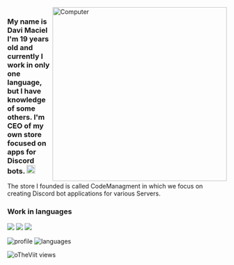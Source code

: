 <img src="https://raw.githubusercontent.com/MicaelliMedeiros/micaellimedeiros/master/image/computer-illustration.png" min-width="400px" max-width="400px" width="400px" align="right" alt="Computer">

### My name is Davi Maciel I'm 19 years old and currently I work in only one language, but I have knowledge of some others. I'm CEO of my own store focused on apps for Discord bots. <img src="https://raw.githubusercontent.com/kaueMarques/kaueMarques/master/hi.gif" width="20px"> 

The store I founded is called CodeManagment in which we focus on creating Discord bot applications for various Servers.

### Work in languages

![](https://img.shields.io/badge/JavaScript-323330?style=for-the-badge&logo=javascript&logoColor=F7DF1E) ![](https://img.shields.io/badge/Node.js-43853D?style=for-the-badge&logo=node.js&logoColor=white) 
![](https://img.shields.io/badge/MongoDB-4EA94B?style=for-the-badge&logo=mongodb&logoColor=white)

![profile] 
![languages]

[profile]: https://github-readme-stats.vercel.app/api?username=oTheViit&show_icons=true&theme=omni&count_private=true&hide_border=true
[languages]: https://github-readme-stats.vercel.app/api/top-langs/?username=oTheViit&theme=omni&layout=compact&hide_border=true

<p align="left"><img src="https://komarev.com/ghpvc/?username=oTheViit&color=blue" alt="oTheViit views" /> </p>
